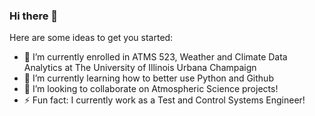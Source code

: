 ### Hi there 👋

Here are some ideas to get you started:

- 🔭 I’m currently enrolled in ATMS 523, Weather and Climate Data Analytics at The University of Illinois Urbana Champaign 
- 🌱 I’m currently learning how to better use Python and Github
- 👯 I’m looking to collaborate on Atmospheric Science projects! 
- ⚡ Fun fact: I currently work as a Test and Control Systems Engineer!

